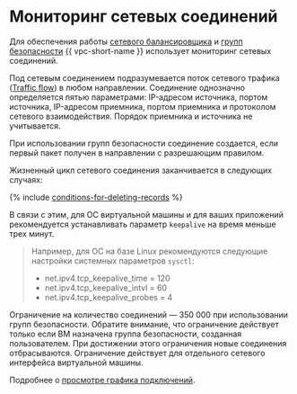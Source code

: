 # Мониторинг сетевых соединений

Для обеспечения работы [сетевого балансировщика](../../network-load-balancer) и [групп безопасности](./security-groups.md) {{ vpc-short-name }} использует мониторинг сетевых соединений.

Под сетевым соединением подразумевается поток сетевого трафика ([Traffic flow](https://en.wikipedia.org/wiki/Traffic_flow_%28computer_networking%29)) в любом направлении. Соединение однозначно определяется пятью параметрами: IP-адресом источника, портом источника, IP-адресом приемника, портом приемника и протоколом сетевого взаимодействия. Порядок приемника и источника не учитывается.

При использовании групп безопасности соединение создается, если первый пакет получен в направлении с разрешающим правилом.

Жизненный цикл сетевого соединения заканчивается в следующих случаях:

{% include [conditions-for-deleting-records](../../_includes/vpc/conditions-for-deleting-records.md) %}

В связи с этим, для ОС виртуальной машины и для ваших приложений рекомендуется устанавливать параметр `keepalive` на время меньше трех минут.

> Например, для ОС на базе Linux рекомендуются следующие настройки системных параметров `sysctl`:
>
> * net.ipv4.tcp_keepalive_time = 120
> * net.ipv4.tcp_keepalive_intvl = 60
> * net.ipv4.tcp_keepalive_probes = 4

Ограничение на количество соединений — 350 000 при использовании групп безопасности. Обратите внимание, что ограничение действует только если ВМ назначена группа безопасности, созданная пользователем. При достижении этого ограничения новые соединения отбрасываются. Ограничение действует для отдельного сетевого интерфейса виртуальной машины.

Подробнее о [просмотре графика подключений](../operations/connections-view.md).
